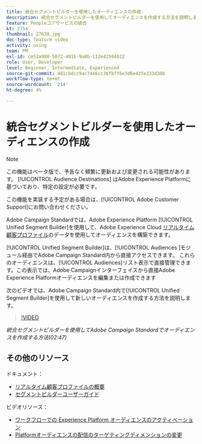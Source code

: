 ```yaml
---
title: 統合セグメントビルダーを使用したオーディエンスの作成
description: 統合セグメントビルダーを使用してオーディエンスを作成する方法を説明します
feature: Peopleコアサービスの統合
kt: 2754
thumbnail: 27638.jpg
doc-type: feature video
activity: using
team: PM
exl-id: ce52a988-5072-401b-9a8b-112e42504022
role: User, Developer
level: Beginner, Intermediate, Experienced
source-git-commit: 481cbdcc9ac7446cc36fbff6e3d6e43fe333d30b
workflow-type: tm+mt
source-wordcount: '214'
ht-degree: 4%

---
```


# 統合セグメントビルダーを使用したオーディエンスの作成

>[!NOTE]
>
>この機能はベータ版で、予告なく頻繁に更新および変更される可能性があります。 [!UICONTROL Audience Destinations] はAdobe Experience Platformに基づいており、特定の設定が必要です。
>
>この機能を実装する予定がある場合は、[!UICONTROL Adobe Customer Support]にお問い合わせください。

Adobe Campaign Standardでは、Adobe Experience Platform [!UICONTROL Unified Segment Builder]を使用して、Adobe Experience Cloud [リアルタイム顧客プロファイル](https://experienceleague.adobe.com/docs/platform-learn/tutorials/profiles/understanding-the-real-time-customer-profile.html?lang=en)のデータを使用してオーディエンスを構築できます。

[!UICONTROL Unified Segment Builder]は、[!UICONTROL Audiences ]モジュール経由でAdobe Campaign Standard内から直接アクセスできます。 これらのオーディエンスは、[!UICONTROL Audiences]リスト表示で直接管理できます。この表示では、Adobe Campaignインターフェイスから直接Adobe Experience Platformオーディエンスを編集または作成できます

次のビデオでは、Adobe Campaign Standard内で[!UICONTROL Unified Segment Builder]を使用して新しいオーディエンスを作成する方法を説明します。

>[!VIDEO](https://video.tv.adobe.com/v/27638?quality=12)

*統合セグメントビルダーを使用してAdobe Campaign Standardでオーディエンスを作成する方法(02:47)*

## その他のリソース

ドキュメント：

* [リアルタイム顧客プロファイルの概要](https://experienceleague.adobe.com/docs/experience-platform/landing/home.html)
* [セグメントビルダーユーザーガイド](https://experienceleague.adobe.com/docs/experience-platform/landing/home.html)

ビデオリソース：

* [ワークフローでの Experience Platform オーディエンスのアクティベーション](/help/profiles-and-audiences/audience-destinations/activating-aep-audiences.md)
* [Platformオーディエンスの配信のターゲティングディメンションの変更](/help/profiles-and-audiences/audience-destinations/changing-targeting-dimension.md)
